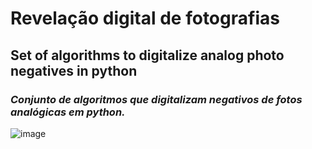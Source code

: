 # Revelação digital de fotografias
## Set of algorithms to digitalize analog photo negatives in python 
### *Conjunto de algoritmos que digitalizam negativos de fotos analógicas em python.* 

![image](https://user-images.githubusercontent.com/65466643/130856417-413204ae-0c3a-4285-9adc-dd5d1656b82e.png)

